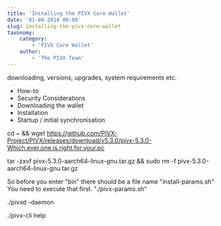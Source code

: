 ```yaml
---
title: 'Installing the PIVX Core Wallet'
date: '01-08-2014 00:00'
slug: installing-the-pivx-core-wallet
taxonomy:
    category:
        - 'PIVX Core Wallet'
    author:
        - 'The PIVX Team'
---
```


downloading, versions, upgrades, system requirements etc.

* How-to
* Security Considerations
* Downloading the wallet
* Installation
* Startup / initial synchronisation

cd ~ && wget https://github.com/PIVX-Project/PIVX/releases/download/v5.3.0/pivx-5.3.0-Which.ever.one.is.right.for.your.pc

tar -zxvf pivx-5.3.0-aarch64-linux-gnu.tar.gz && sudo rm -f pivx-5.3.0-aarch64-linux-gnu.tar.gz


So before you enter "bin" there should be a file name "install-params.sh"
You need to execute that first.  "./pivx-params.sh"

./pivxd -daemon

./pivx-cli help



